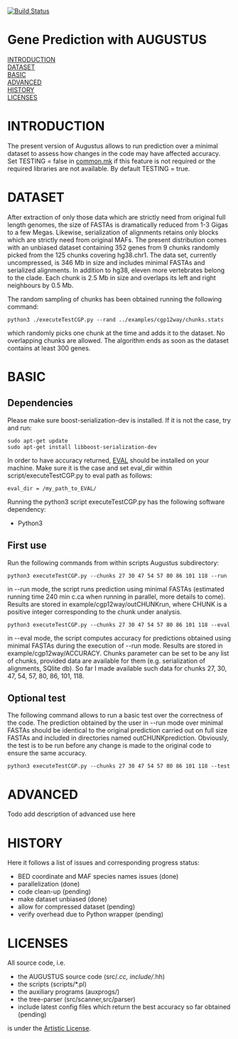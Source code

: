 [![Build Status](https://travis-ci.org/Gaius-Augustus/Augustus.svg?branch=master)](https://travis-ci.org/Gaius-Augustus/Augustus)

# Gene Prediction with AUGUSTUS

[INTRODUCTION](#introduction)  
[DATASET](#dataset)  
[BASIC](#basic)  
[ADVANCED](#advanced)  
[HISTORY](#history)  
[LICENSES](#licenses)  

# INTRODUCTION

The present version of Augustus allows to run prediction over a minimal dataset to assess how changes in the code may have affected accuracy. Set TESTING = false in [common.mk](common.mk) if this feature is not required or the required libraries are not available. By default TESTING = true.

# DATASET

After extraction of only those data which are strictly need from original full length genomes, the size of FASTAs is dramatically reduced from 1-3 Gigas to a few Megas. Likewise, serialization of alignments retains only blocks which are strictly need from original MAFs. The present distribution comes with an unbiased dataset containing 352 genes from 9 chunks randomly picked from the 125 chunks covering hg38.chr1. The data set, currently uncompressed, is 346 Mb in size and includes minimal FASTAs and serialized alignments. In addition to hg38, eleven more vertebrates belong to the clade. Each chunk is 2.5 Mb in size and overlaps its left and right neighbours by 0.5 Mb. 

The random sampling of chunks has been obtained running the following command:
```
python3 ./executeTestCGP.py --rand ../examples/cgp12way/chunks.stats
```
which randomly picks one chunk at the time and adds it to the dataset. No overlapping chunks are allowed. The algorithm ends as soon as the dataset contains at least 300 genes.

# BASIC

## Dependencies

Please make sure boost-serialization-dev is installed. If it is not the case, try and run:

```
sudo apt-get update
sudo apt-get install libboost-serialization-dev
```
In order to have accuracy returned, [EVAL](https://mblab.wustl.edu/software/download/eval-2.2.8.tar.gz) should be installed on your machine. Make sure it is the case and set eval_dir within script/executeTestCGP.py to eval path as follows:

```
eval_dir = /my_path_to_EVAL/
```

Running the python3 script executeTestCGP.py has the following software dependency:
  - Python3

## First use

Run the following commands from within scripts Augustus subdirectory:
```
python3 executeTestCGP.py --chunks 27 30 47 54 57 80 86 101 118 --run
```
in --run mode, the script runs prediction using minimal FASTAs (estimated running time 240 min c.ca when running in parallel, more details to come). Results are stored in example/cgp12way/outCHUNKrun, where CHUNK is a positive integer corresponding to the chunk under analysis.
```
python3 executeTestCGP.py --chunks 27 30 47 54 57 80 86 101 118 --eval 
```
in --eval mode, the script computes accuracy for predictions obtained using minimal FASTAs during the execution of --run mode. Results are stored in example/cgp12way/ACCURACY. Chunks parameter can be set to be any list of chunks, provided data are available for them (e.g. serialization of alignments, SQlite db). So far I made available such data for chunks 27, 30, 47, 54, 57, 80, 86, 101, 118.

## Optional test
The following command allows to run a basic test over the correctness of the code. The prediction obtained by the user in --run mode over minimal FASTAs should be identical to the original prediction carried out on full size FASTAs and included in directories named outCHUNKprediction. Obviously, the test is to be run before any change is made to the original code to ensure the same accuracy.
```
python3 executeTestCGP.py --chunks 27 30 47 54 57 80 86 101 118 --test
```

# ADVANCED

Todo add description of advanced use here

# HISTORY

Here it follows a list of issues and corresponding progress status:
  - BED coordinate and MAF species names issues (done)
  - parallelization (done)
  - code clean-up (pending)
  - make dataset unbiased (done)
  - allow for compressed dataset (pending)
  - verify overhead due to Python wrapper (pending)

# LICENSES

All source code, i.e.
  - the AUGUSTUS source code (src/*.cc, include/*.hh)
  - the scripts (scripts/*.pl)
  - the auxiliary programs (auxprogs/)
  - the tree-parser (src/scanner,src/parser)
  - include latest config files which return the best accuracy so far obtained (pending)
  
is under the [Artistic License](src/LICENSE.TXT).
